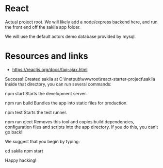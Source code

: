 # React

Actual project root. We will likely add a node/express backend here, and run the front end off the sakila app folder.

We will use the default actors demo database provided by mysql.

# Resources and links
* https://reactjs.org/docs/faq-ajax.html

Success! Created sakila at C:\inetpub\wwwroot\react-starter-project\sakila
Inside that directory, you can run several commands:

  npm start
    Starts the development server.

  npm run build
    Bundles the app into static files for production.

  npm test
    Starts the test runner.

  npm run eject
    Removes this tool and copies build dependencies, configuration files
    and scripts into the app directory. If you do this, you can’t go back!

We suggest that you begin by typing:

  cd sakila
  npm start

Happy hacking!

